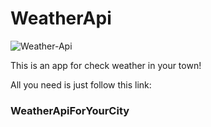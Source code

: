 # WeatherApi
![Weather-Api](https://user-images.githubusercontent.com/47673417/67808112-b762e800-fa9e-11e9-8fea-7e27e4437422.jpg)

<p>This is an app for check weather in your town!</p>
<p>All you need is just follow this link: <h3><a href:"https://andrianover.github.io/WeatherApi/index.html">WeatherApiForYourCity</a></h3>
